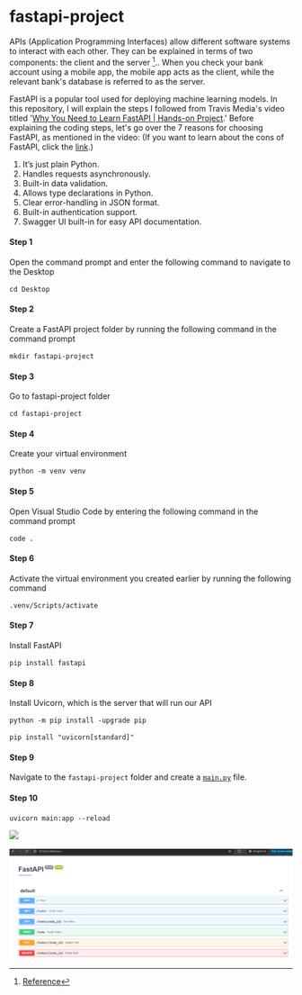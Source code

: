 # fastapi-project

APIs (Application Programming Interfaces) allow different software systems to interact with each other. They can be explained in terms of two components: the client and the server [^1].. When you check your bank account using a mobile app, the mobile app acts as the client, while the relevant bank's database is referred to as the server.

FastAPI is a popular tool used for deploying machine learning models. In this repository, I will explain the steps I followed from Travis Media's video titled '[Why You Need to Learn FastAPI | Hands-on Project](https://www.youtube.com/watch?v=cbASjoZZGIw).' Before explaining the coding steps, let's go over the 7 reasons for choosing FastAPI, as mentioned in the video: (If you want to learn about the cons of FastAPI, click the [link](https://medium.com/sciforce/serving-ml-model-as-an-api-sharing-our-experience-aab8fbfdc27d).)

1.  It’s just plain Python.
2.  Handles requests asynchronously.
3.  Built-in data validation.
4.  Allows type declarations in Python.
5.  Clear error-handling in JSON format.
6.  Built-in authentication support.
7.  Swagger UI built-in for easy API documentation.

#### Step 1
Open the command prompt and enter the following command to navigate to the Desktop

```
cd Desktop
```
#### Step 2 
Create a FastAPI project folder by running the following command in the command prompt


```
mkdir fastapi-project
```

#### Step 3 
Go to fastapi-project folder

```
cd fastapi-project

```
#### Step 4

Create your virtual environment

```
python -m venv venv
```
#### Step 5

Open Visual Studio Code by entering the following command in the command prompt

```
code .
```

#### Step 6

Activate the virtual environment you created earlier by running the following command

```
.venv/Scripts/activate
```

#### Step 7

Install FastAPI

```
pip install fastapi
```

#### Step 8

Install Uvicorn, which is the server that will run our API

```
python -m pip install -upgrade pip
```

```
pip install "uvicorn[standard]"

```

#### Step 9

Navigate to the ```fastapi-project``` folder and create a [```main.py```](https://github.com/f-kuzey-edes-huyal/fastapi-project/blob/main/main.py) file. 

#### Step 10

```
uvicorn main:app --reload

```


<img src="[https://github.com/favicon.ico](https://github.com/f-kuzey-edes-huyal/fastapi-project/blob/main/fastapi_img.png)" width="15">

![screenshot](https://github.com/f-kuzey-edes-huyal/fastapi-project/blob/main/fastapi_img.png)


[^1]: [Reference](https://aws.amazon.com/what-is/api/)

